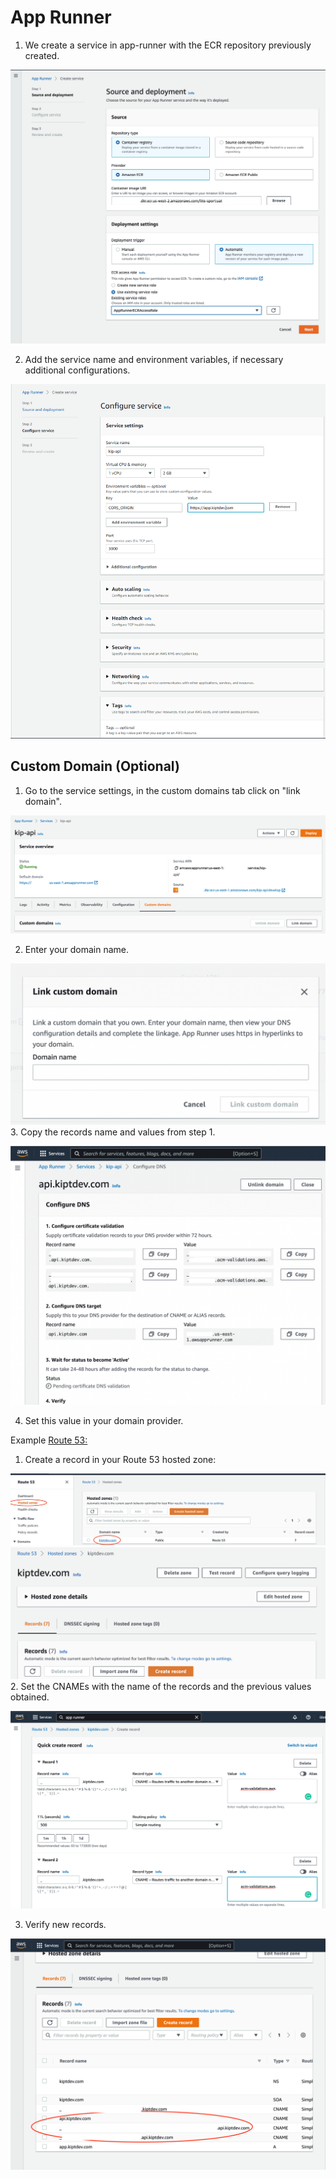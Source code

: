 # App Runner

1. We create a service in app-runner with the ECR repository previously created.

![Screenshot 2023-01-17 at 17.15.15.png](./attachments/Screenshot%202023-01-17%20at%2017.15.15.png)




2. Add the service name and environment variables, if necessary additional configurations.

![image-20220225-000717.png](./attachments/image-20220225-000717.png)
## Custom Domain (Optional)

1. Go to the service settings, in the custom domains tab click on "link domain".

![d2c84b87-033d-4d35-8860-098695d2a609.png](./attachments/d2c84b87-033d-4d35-8860-098695d2a609.png)


2. Enter your domain name.

![Screen Shot 2022-02-28 at 10.44.25.png](./attachments/Screen%20Shot%202022-02-28%20at%2010.44.25.png)
3. Copy the records name and values from step 1.

![04e38f89-ec38-45b6-822f-f7deab2a3fc0.png](./attachments/04e38f89-ec38-45b6-822f-f7deab2a3fc0.png)


4. Set this value in your domain provider.

Example [Route 53:](https://aws.amazon.com/es/route53/)

1. Create a record in your Route 53 hosted zone:

![Screen Shot 2022-04-21 at 11.14.50.png](./attachments/Screen%20Shot%202022-04-21%20at%2011.14.50.png)
![Screen Shot 2022-04-21 at 11.15.52.png](./attachments/Screen%20Shot%202022-04-21%20at%2011.15.52.png)
2. Set the CNAMEs with the name of the records and the previous values obtained.

![1adc73f8-c81a-42e8-b62a-ee8778e24c87.png](./attachments/1adc73f8-c81a-42e8-b62a-ee8778e24c87.png)


3. Verify new records.

![442d1848-b5cf-4e13-94ec-d127d5da5226.png](./attachments/442d1848-b5cf-4e13-94ec-d127d5da5226.png)



